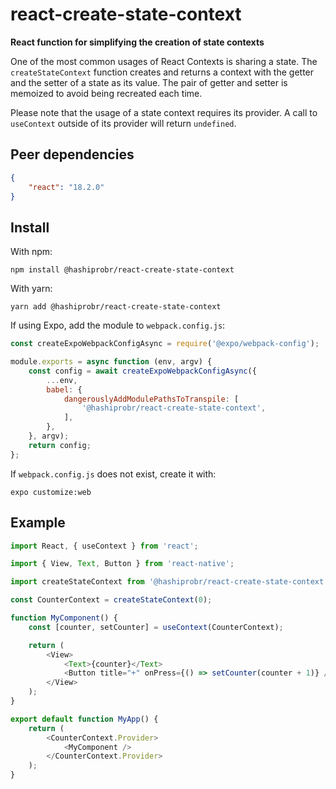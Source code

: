 react-create-state-context
==========================

**React function for simplifying the creation of state contexts**

One of the most common usages of React Contexts is sharing a state. The
`createStateContext` function creates and returns a context with the getter and
the setter of a state as its value. The pair of getter and setter is memoized to
avoid being recreated each time.

Please note that the usage of a state context requires its provider. A call to
`useContext` outside of its provider will return  `undefined`.


Peer dependencies
-----------------

``` json
{
    "react": "18.2.0"
}
```


Install
-------

With npm:

```
npm install @hashiprobr/react-create-state-context
```

With yarn:

```
yarn add @hashiprobr/react-create-state-context
```

If using Expo, add the module to `webpack.config.js`:

``` js
const createExpoWebpackConfigAsync = require('@expo/webpack-config');

module.exports = async function (env, argv) {
    const config = await createExpoWebpackConfigAsync({
        ...env,
        babel: {
            dangerouslyAddModulePathsToTranspile: [
                '@hashiprobr/react-create-state-context',
            ],
        },
    }, argv);
    return config;
};
```

If `webpack.config.js` does not exist, create it with:

```
expo customize:web
```


Example
-------

``` js
import React, { useContext } from 'react';

import { View, Text, Button } from 'react-native';

import createStateContext from '@hashiprobr/react-create-state-context';

const CounterContext = createStateContext(0);

function MyComponent() {
    const [counter, setCounter] = useContext(CounterContext);

    return (
        <View>
            <Text>{counter}</Text>
            <Button title="+" onPress={() => setCounter(counter + 1)} />
        </View>
    );
}

export default function MyApp() {
    return (
        <CounterContext.Provider>
            <MyComponent />
        </CounterContext.Provider>
    );
}
```
